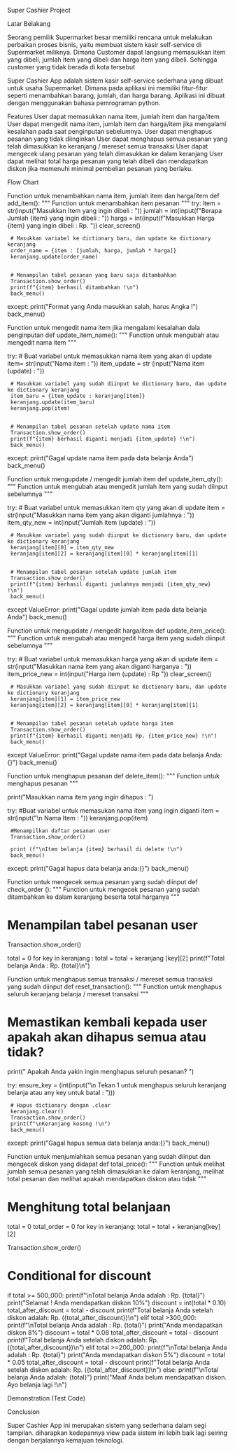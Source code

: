 Super Cashier Project
 
 
Latar Belakang
 
Seorang pemilik Supermarket besar memiliki rencana untuk melakukan perbaikan proses bisnis, yaitu membuat sistem kasir self-service di Supermarket miliknya. Dimana Customer dapat langsung memasukkan item yang dibeli, jumlah item yang dibeli dan harga item yang dibeli.
Sehingga customer yang tidak berada di kota tersebut 
 
Super Cashier App adalah sistem kasir self-service sederhana yang dibuat untuk usaha Supermarket. Dimana pada aplikasi ini memiliki fitur-fitur seperti menambahkan barang, jumlah, dan harga barang. Aplikasi ini dibuat dengan menggunakan bahasa pemrograman python.
 
Features
User dapat memasukkan nama item, jumlah item dan harga/item
User dapat mengedit nama item, jumlah item dan harga/item jika mengalami kesalahan pada saat penginputan sebelumnya.
User dapat menghapus pesanan yang tidak diinginkan
User dapat menghapus semua pesanan yang telah dimasukkan ke keranjang / mereset semua transaksi
User dapat mengecek ulang pesanan yang telah dimasukkan ke dalam keranjang
User dapat melihat total harga pesanan yang telah dibeli dan mendapatkan diskon jika memenuhi minimal pembelian pesanan yang berlaku.
 
Flow Chart












Function untuk menambahkan nama item, jumlah item dan harga/item
def add_item():
   """
   Function untuk menambahkan item pesanan
   """
   try:
     item = str(input("Masukkan Item yang ingin dibeli : "))
     jumlah = int(input(f"Berapa Jumlah {item} yang ingin dibeli : "))
     harga = int(input(f"Masukkan Harga {item} yang ingin dibeli : Rp. "))
     clear_screen()


     # Masukkan variabel ke dictionary baru, dan update ke dictionary keranjang
     order_name = {item : [jumlah, harga, jumlah * harga]}
     keranjang.update(order_name)


     # Menampilan tabel pesanan yang baru saja ditambahkan
     Transaction.show_order()
     print(f"{item} berhasil ditambahkan !\n")
     back_menu()


   except:
     print("Format yang Anda masukkan salah, harus Angka !")
     back_menu()

 Function untuk mengedit nama item jika mengalami kesalahan dala penginputan
def update_item_name():
   """
   Function untuk mengubah atau mengedit nama item
   """
  
   try:
     # Buat variabel untuk memasukkan nama item yang akan di update
     item= str(input("Nama item : "))
     item_update = str (input("Nama item (update) : "))
  
     # Masukkan variabel yang sudah diinput ke dictionary baru, dan update ke dictionary keranjang
     item_baru = {item_update : keranjang[item]}
     keranjang.update(item_baru)
     keranjang.pop(item)


     # Menampilan tabel pesanan setelah update nama item
     Transaction.show_order()
     print(f"{item} berhasil diganti menjadi {item_update} !\n")
     back_menu()


   except:
     print("Gagal update nama item pada data belanja Anda")
     back_menu()



Function untuk mengupdate / mengedit jumlah item 
def update_item_qty():
   """
   Function untuk mengubah atau mengedit jumlah item yang sudah diinput sebelumnya
   """
  
   try:
     # Buat variabel untuk memasukkan item qty yang akan di update
     item = str(input("Masukkan nama item yang akan diganti jumlahnya : "))
     item_qty_new = int(input("Jumlah item (update) : "))


     # Masukkan variabel yang sudah diinput ke dictionary baru, dan update ke dictionary keranjang
     keranjang[item][0] = item_qty_new
     keranjang[item][2] = keranjang[item][0] * keranjang[item][1]


     # Menampilan tabel pesanan setelah update jumlah item
     Transaction.show_order()
     print(f"{item} berhasil diganti jumlahnya menjadi {item_qty_new} !\n")
     back_menu()


   except ValueError:
     print("Gagal update jumlah item pada data belanja Anda")
     back_menu()



Function untuk mengupdate / mengedit harga/item
def update_item_price():
   """
   Function untuk mengubah atau mengedit harga item yang sudah diinput sebelumnya
   """
  
   try:
     # Buat variabel untuk memasukkan harga yang akan di update
     item = str(input("Masukkan nama item yang akan diganti harganya : "))
     item_price_new = int(input("Harga item (update) : Rp "))
     clear_screen()


     # Masukkan variabel yang sudah diinput ke dictionary baru, dan update ke dictionary keranjang
     keranjang[item][1] = item_price_new
     keranjang[item][2] = keranjang[item][0] * keranjang[item][1]


     # Menampilan tabel pesanan setelah update harga item
     Transaction.show_order()
     print(f"{item} berhasil diganti menjadi Rp. {item_price_new} !\n")
     back_menu()


   except ValueError:
     print("Gagal update nama item pada data belanja Anda:{}")
     back_menu()

Function untuk menghapus pesanan
 def delete_item():
   """
   Function untuk menghapus pesanan
   """
  
   print("Masukkan nama item yang ingin dihapus : ")


   try:
     #Buat variabel untuk memasukan nama item yang ingin diganti
     item = str(input("\n Nama Item : "))
     keranjang.pop(item)


     #Menampilkan daftar pesanan user
     Transaction.show_order()
    
     print (f"\nItem belanja {item} berhasil di delete !\n")
     back_menu()
  
   except:
     print("Gagal hapus data belanja anda:{}")
     back_menu()

Function untuk mengecek semua pesanan yang sudah diinput
 def check_order ():
   """
   Function untuk mengecek pesanan yang sudah ditambahkan ke dalam keranjang beserta total harganya
   """
   # Menampilan tabel pesanan user
   Transaction.show_order()


   total = 0
   for key in keranjang :
     total = total + keranjang [key][2]
   print(f"Total belanja Anda : Rp. {total}\n")



Function untuk menghapus semua transaksi / mereset semua transaksi yang sudah diinput
def reset_transaction():
   """
   Function untuk menghapus seluruh keranjang belanja / mereset transaksi
   """
   # Memastikan kembali kepada user apakah akan dihapus semua atau tidak?
   print(" Apakah Anda yakin ingin menghapus seluruh pesanan? ")
  
   try:
     ensure_key = (int(input("\n Tekan 1 untuk menghapus seluruh keranjang belanja atau any key untuk batal : ")))


     # Hapus dictionary dengan .clear
     keranjang.clear()
     Transaction.show_order()
     print(f"\nKeranjang kosong !\n")
     back_menu()
  
   except:
     print("Gagal hapus semua data belanja anda:{}")
     back_menu()

Function untuk menjumlahkan semua pesanan yang sudah diinput dan mengecek diskon yang didapat
def total_price():
   """
   Function untuk melihat jumlah semua pesanan yang telah dimasukkan ke dalam keranjang,
   melihat total pesanan dan melihat apakah mendapatkan diskon atau tidak
   """


   # Menghitung total belanjaan
   total = 0
   total_order = 0
   for key in keranjang:
     total = total + keranjang[key][2]
  
   Transaction.show_order()


   # Conditional for discount
   if total >= 500_000:
       print(f"\nTotal belanja Anda adalah : Rp. {total}")
       print("Selamat ! Anda mendapatkan diskon 10%")
       discount = int(total * 0.10)
       total_after_discount = total - discount 
       print(f"Total belanja Anda setelah diskon adalah: Rp. ({total_after_discount})\n")
   elif total >300_000:
       print(f"\nTotal belanja Anda adalah : Rp. {total}")
       print("Anda mendapatkan diskon 8%")
       discount = total * 0.08
       total_after_discount = total - discount
       print(f"Total belanja Anda setelah diskon adalah: Rp. ({total_after_discount})\n")
   elif total >=200_000:
       print(f"\nTotal belanja Anda adalah : Rp. {total}")
       print("Anda mendapatkan diskon 5%")
       discount = total * 0.05
       total_after_discount = total - discount
       print(f"Total belanja Anda setelah diskon adalah: Rp. ({total_after_discount})\n")
   else:
     print(f"\nTotal belanja Anda adalah: {total}")
     print("Maaf Anda belum mendapatkan diskon. Ayo belanja lagi !\n") 





Demonstration (Test Code)




Conclusion

Super Cashier App ini merupakan sistem yang sederhana dalam segi tampilan. diharapkan kedepannya view pada sistem ini lebih baik lagi seiring dengan berjalannya kemajuan teknologi.
  
